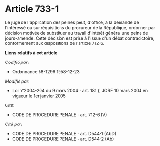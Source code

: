 # Article 733-1

Le juge de l'application des peines peut, d'office, à la demande de l'intéressé ou sur réquisitions du procureur de la
République, ordonner par décision motivée de substituer au travail d'intérêt général une peine de jours-amende. Cette
décision est prise à l'issue d'un débat contradictoire, conformément aux dispositions de l'article 712-6.

**Liens relatifs à cet article**

_Codifié par_:

  - Ordonnance 58-1296 1958-12-23

_Modifié par_:

  - Loi n°2004-204 du 9 mars 2004 - art. 181 () JORF 10 mars 2004 en vigueur le 1er janvier 2005

_Cite_:

  - CODE DE PROCEDURE PENALE - art. 712-6 (V)

_Cité par_:

  - CODE DE PROCEDURE PENALE - art. D544-1 (AbD)
  - CODE DE PROCEDURE PENALE - art. D544-2 (Ab)
